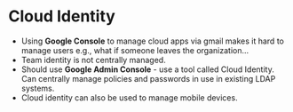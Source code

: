 # Cloud Identity

* Using **Google Console** to manage cloud apps via gmail makes it hard to manage users e.g., what if someone leaves the organization...
* Team identity is not centrally managed.
* Should use **Google Admin Console** - use a tool called Cloud Identity. Can centrally manage policies and passwords in use in existing LDAP systems. 
* Cloud identity can also be used to manage mobile devices.